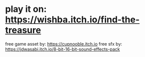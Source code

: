# play it on: https://wishba.itch.io/find-the-treasure

free game asset by: https://cupnooble.itch.io
free sfx by: https://jdwasabi.itch.io/8-bit-16-bit-sound-effects-pack
